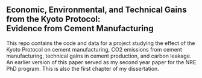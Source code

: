 ## Economic, Environmental, and Technical Gains from the Kyoto Protocol:<br>Evidence from Cement Manufacturing

This repo contains the code and data for a project studying the effect of the Kyoto Protocol on cement manufacturing, CO2 emissions from cement manufacturing, technical gains in cement production, and carbon leakage. An earlier version of this paper served as my second year paper for the NRE PhD program. This is also the first chapter of my dissertation.

